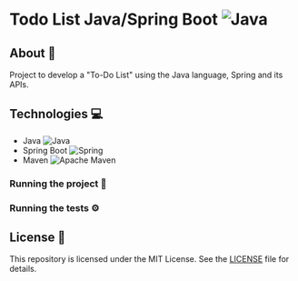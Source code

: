 # Todo List Java/Spring Boot ![Java](https://img.shields.io/badge/Java-ED8B00?style=for-the-badge&logo=openjdk&logoColor=white)

## About 📝

Project to develop a "To-Do List" using the Java language, Spring and its APIs.

## Technologies 💻

- Java ![Java](https://img.shields.io/badge/Java-ED8B00?style=for-the-badge&logo=openjdk&logoColor=white)
- Spring Boot ![Spring](https://img.shields.io/badge/spring-%236DB33F.svg?style=for-the-badge&logo=spring&logoColor=white)
- Maven ![Apache Maven](https://img.shields.io/badge/Apache%20Maven-C71A36?style=for-the-badge&logo=Apache%20Maven&logoColor=white)


### Running the project 🚀

### Running the tests ⚙️

## License 📒

This repository is licensed under the MIT License. See the [LICENSE](/LICENSE) file for details.
